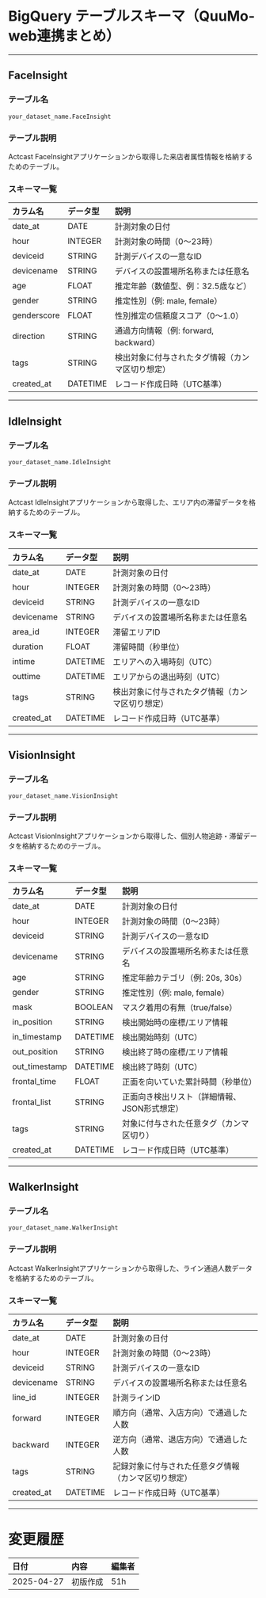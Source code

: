 # BigQuery テーブルスキーマ（QuuMo-web連携まとめ）

---

## FaceInsight

### テーブル名
`your_dataset_name.FaceInsight`

### テーブル説明
Actcast FaceInsightアプリケーションから取得した来店者属性情報を格納するためのテーブル。

### スキーマ一覧

| カラム名 | データ型 | 説明 |
|:---|:---|:---|
| date_at | DATE | 計測対象の日付 |
| hour | INTEGER | 計測対象の時間（0〜23時） |
| deviceid | STRING | 計測デバイスの一意なID |
| devicename | STRING | デバイスの設置場所名称または任意名 |
| age | FLOAT | 推定年齢（数値型、例：32.5歳など） |
| gender | STRING | 推定性別（例: male, female） |
| genderscore | FLOAT | 性別推定の信頼度スコア（0〜1.0） |
| direction | STRING | 通過方向情報（例: forward, backward） |
| tags | STRING | 検出対象に付与されたタグ情報（カンマ区切り想定） |
| created_at | DATETIME | レコード作成日時（UTC基準） |

---

## IdleInsight

### テーブル名
`your_dataset_name.IdleInsight`

### テーブル説明
Actcast IdleInsightアプリケーションから取得した、エリア内の滞留データを格納するためのテーブル。

### スキーマ一覧

| カラム名 | データ型 | 説明 |
|:---|:---|:---|
| date_at | DATE | 計測対象の日付 |
| hour | INTEGER | 計測対象の時間（0〜23時） |
| deviceid | STRING | 計測デバイスの一意なID |
| devicename | STRING | デバイスの設置場所名称または任意名 |
| area_id | INTEGER | 滞留エリアID |
| duration | FLOAT | 滞留時間（秒単位） |
| intime | DATETIME | エリアへの入場時刻（UTC） |
| outtime | DATETIME | エリアからの退出時刻（UTC） |
| tags | STRING | 検出対象に付与されたタグ情報（カンマ区切り想定） |
| created_at | DATETIME | レコード作成日時（UTC基準） |

---

## VisionInsight

### テーブル名
`your_dataset_name.VisionInsight`

### テーブル説明
Actcast VisionInsightアプリケーションから取得した、個別人物追跡・滞留データを格納するためのテーブル。

### スキーマ一覧

| カラム名 | データ型 | 説明 |
|:---|:---|:---|
| date_at | DATE | 計測対象の日付 |
| hour | INTEGER | 計測対象の時間（0〜23時） |
| deviceid | STRING | 計測デバイスの一意なID |
| devicename | STRING | デバイスの設置場所名称または任意名 |
| age | STRING | 推定年齢カテゴリ（例: 20s, 30s） |
| gender | STRING | 推定性別（例: male, female） |
| mask | BOOLEAN | マスク着用の有無（true/false） |
| in_position | STRING | 検出開始時の座標/エリア情報 |
| in_timestamp | DATETIME | 検出開始時刻（UTC） |
| out_position | STRING | 検出終了時の座標/エリア情報 |
| out_timestamp | DATETIME | 検出終了時刻（UTC） |
| frontal_time | FLOAT | 正面を向いていた累計時間（秒単位） |
| frontal_list | STRING | 正面向き検出リスト（詳細情報、JSON形式想定） |
| tags | STRING | 対象に付与された任意タグ（カンマ区切り） |
| created_at | DATETIME | レコード作成日時（UTC基準） |

---

## WalkerInsight

### テーブル名
`your_dataset_name.WalkerInsight`

### テーブル説明
Actcast WalkerInsightアプリケーションから取得した、ライン通過人数データを格納するためのテーブル。

### スキーマ一覧

| カラム名 | データ型 | 説明 |
|:---|:---|:---|
| date_at | DATE | 計測対象の日付 |
| hour | INTEGER | 計測対象の時間（0〜23時） |
| deviceid | STRING | 計測デバイスの一意なID |
| devicename | STRING | デバイスの設置場所名称または任意名 |
| line_id | INTEGER | 計測ラインID |
| forward | INTEGER | 順方向（通常、入店方向）で通過した人数 |
| backward | INTEGER | 逆方向（通常、退店方向）で通過した人数 |
| tags | STRING | 記録対象に付与された任意タグ情報（カンマ区切り想定） |
| created_at | DATETIME | レコード作成日時（UTC基準） |

---

# 変更履歴

| 日付 | 内容 | 編集者 |
|:---|:---|:---|
| 2025-04-27 | 初版作成 | 51h |

